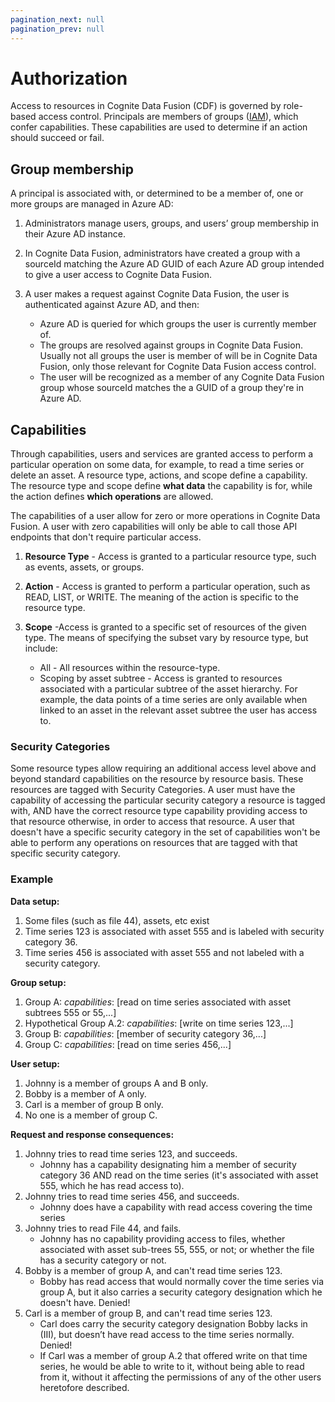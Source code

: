 ```yaml
---
pagination_next: null
pagination_prev: null
---
```


# Authorization

Access to resources in Cognite Data Fusion (CDF) is governed by role-based access control. Principals are members of groups ([IAM](index.md)), which confer capabilities. These capabilities are used to determine if an action should succeed or fail.

## Group membership

A principal is associated with, or determined to be a member of, one or more groups are managed in Azure AD:

1. Administrators manage users, groups, and users’ group membership in their Azure AD instance.
2. In Cognite Data Fusion, administrators have created a group with a sourceId matching the Azure AD GUID of each Azure AD group intended to give a user access to Cognite Data Fusion.
3. A user makes a request against Cognite Data Fusion, the user is authenticated against Azure AD, and then:

   - Azure AD is queried for which groups the user is currently member of.
   - The groups are resolved against groups in Cognite Data Fusion. Usually not all groups the user is member of will be in Cognite Data Fusion, only those relevant for Cognite Data Fusion access control.
   - The user will be recognized as a member of any Cognite Data Fusion group whose sourceId matches the a GUID of a group they're in Azure AD.

## Capabilities

Through capabilities, users and services are granted access to perform a particular operation on some data, for example, to read a time series or delete an asset. A resource type, actions, and scope define a capability. The resource type and scope define **what data** the capability is for, while the action defines **which operations** are allowed.

The capabilities of a user allow for zero or more operations in Cognite Data Fusion. A user with zero capabilities will only be able to call those API endpoints that don't require particular access.

1. **Resource Type** - Access is granted to a particular resource type, such as events, assets, or groups.

2. **Action** - Access is granted to perform a particular operation, such as READ, LIST, or WRITE. The meaning of the action is specific to the resource type.

3. **Scope** -Access is granted to a specific set of resources of the given type. The means of specifying the subset vary by resource type, but include:
   - All - All resources within the resource-type.
   - Scoping by asset subtree - Access is granted to resources associated with a particular subtree of the asset hierarchy. For example, the data points of a time series are only available when linked to an asset in the relevant asset subtree the user has access to.

### Security Categories

Some resource types allow requiring an additional access level above and beyond standard capabilities on the resource by resource basis. These resources are tagged with Security Categories. A user must have the capability of accessing the particular security category a resource is tagged with, AND have the correct resource type capability providing access to that resource otherwise, in order to access that resource. A user that doesn't have a specific security category in the set of capabilities won't be able to perform any operations on resources that are tagged with that specific security category.

### Example

**Data setup:**

1. Some files (such as file 44), assets, etc exist
2. Time series 123 is associated with asset 555 and is labeled with security category 36.
3. Time series 456 is associated with asset 555 and not labeled with a security category.

**Group setup:**

1. Group A: _capabilities_: [read on time series associated with asset subtrees 555 or 55,...]
2. Hypothetical Group A.2: _capabilities_: [write on time series 123,...]
3. Group B: _capabilities_: [member of security category 36,...]
4. Group C: _capabilities_: [read on time series 456,...]

**User setup:**

1. Johnny is a member of groups A and B only.
2. Bobby is a member of A only.
3. Carl is a member of group B only.
4. No one is a member of group C.

**Request and response consequences:**

1. Johnny tries to read time series 123, and succeeds.
    - Johnny has a capability designating him a member of security category 36 AND read on the time series (it's associated with asset 555, which he has read access to).
2. Johnny tries to read time series 456, and succeeds.
    - Johnny does have a capability with read access covering the time series
3. Johnny tries to read File 44, and fails.
    - Johnny has no capability providing access to files, whether associated with asset sub-trees 55, 555, or not; or whether the file has a security category or not.
4. Bobby is a member of group A, and can't read time series 123.
    - Bobby has read access that would normally cover the time series via group A, but it also carries a security category designation which he doesn't have. Denied!
5. Carl is a member of group B, and can't read time series 123.
    - Carl does carry the security category designation Bobby lacks in (III), but doesn’t have read access to the time   series normally. Denied!
    - If Carl was a member of group A.2 that offered write on that time series, he would be able to write to it, without being able to read from it, without it affecting the permissions of any of the other users heretofore described.
